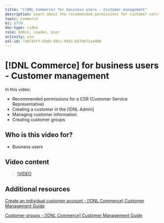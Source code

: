 ```yaml
---
title: "[!DNL Commerce] for business users - Customer management"
description: Learn about the recommended permissions for customer service, creating a customer in the [!DNL Admin], managing customer information, and creating customer groups.
topic: Commerce
kt: 5779
doc-type: video
role: Admin, Leader, User
activity: use
exl-id: 7a0743ff-03dd-49cc-9d41-6674b71a4480
---
```

# [!DNL Commerce] for business users - Customer management

In this video:

- Recommended permissions for a CSR (Customer Service Representative)
- Creating a customer in the [!DNL Admin]
- Managing customer information
- Creating customer groups

## Who is this video for?

- Business users

## Video content

>[!VIDEO](https://video.tv.adobe.com/v/36189?quality=12&learn=on)

## Additional resources

[Create an individual customer account - [!DNL Commerce] Customer Management Guide](https://experienceleague.adobe.com/docs/commerce-admin/customers/customer-accounts/account-create.html)

[Customer groups - [!DNL Commerce] Customer Management Guide](https://experienceleague.adobe.com/docs/commerce-admin/customers/customers-menu/customer-groups.html)

